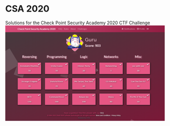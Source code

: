 # CSA 2020
Solutions for the Check Point Security Academy 2020 CTF Challenge
![CSA](https://raw.githubusercontent.com/1d4n/CTF-Challenges/main/CSA-2020/csa2020.png?raw=true)
